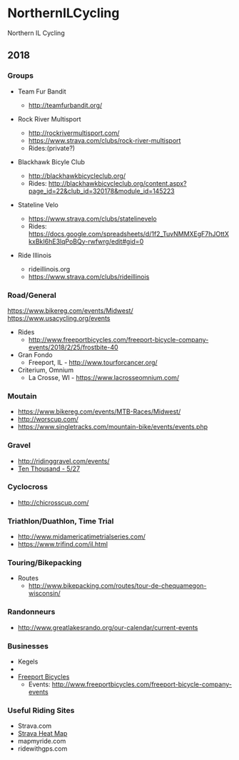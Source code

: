 # NorthernILCycling
Northern IL Cycling

## 2018

### Groups
* Team Fur Bandit
  * http://teamfurbandit.org/

* Rock River Multisport 
  * http://rockrivermultisport.com/
  * https://www.strava.com/clubs/rock-river-multisport
  * Rides:(private?)
* Blackhawk Bicyle Club
  * http://blackhawkbicycleclub.org/
  * Rides: http://blackhawkbicycleclub.org/content.aspx?page_id=22&club_id=320178&module_id=145223
* Stateline Velo
  * https://www.strava.com/clubs/statelinevelo
  * Rides: https://docs.google.com/spreadsheets/d/1f2_TuvNMMXEgF7hJOttXkxBkI6hE3lqPoBQy-rwfwrg/edit#gid=0
* Ride Illinois
  * rideillinois.org
  * https://www.strava.com/clubs/rideillinois

### Road/General
https://www.bikereg.com/events/Midwest/
https://www.usacycling.org/events
* Rides
  * http://www.freeportbicycles.com/freeport-bicycle-company-events/2018/2/25/frostbite-40
* Gran Fondo
   * Freeport, IL - http://www.tourforcancer.org/
* Criterium, Omnium
    * La Crosse, WI - https://www.lacrosseomnium.com/
    
### Moutain 
* https://www.bikereg.com/events/MTB-Races/Midwest/
* http://worscup.com/
* https://www.singletracks.com/mountain-bike/events/events.php

### Gravel

* http://ridinggravel.com/events/
* [Ten Thousand - 5/27](http://www.freeportbicycles.com/freeport-bicycle-company-events/2018/5/27/ten-thousand)

### Cyclocross
* http://chicrosscup.com/

### Triathlon/Duathlon, Time Trial
* http://www.midamericatimetrialseries.com/
* https://www.trifind.com/il.html

### Touring/Bikepacking
* Routes
  * http://www.bikepacking.com/routes/tour-de-chequamegon-wisconsin/

### Randonneurs
* http://www.greatlakesrando.org/our-calendar/current-events

### Businesses
* Kegels
* 
* [Freeport Bicycles](http://www.freeportbicycles.com/)
  * Events: http://www.freeportbicycles.com/freeport-bicycle-company-events

### Useful Riding Sites
* Strava.com
* [Strava Heat Map](https://labs.strava.com/heatmap/#9.00/-89.32587/42.41616/hot/all)
* mapmyride.com
* ridewithgps.com 
